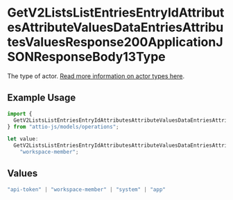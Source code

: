 # GetV2ListsListEntriesEntryIdAttributesAttributeValuesDataEntriesAttributesValuesResponse200ApplicationJSONResponseBody13Type

The type of actor. [Read more information on actor types here](/docs/actors).

## Example Usage

```typescript
import {
  GetV2ListsListEntriesEntryIdAttributesAttributeValuesDataEntriesAttributesValuesResponse200ApplicationJSONResponseBody13Type,
} from "attio-js/models/operations";

let value:
  GetV2ListsListEntriesEntryIdAttributesAttributeValuesDataEntriesAttributesValuesResponse200ApplicationJSONResponseBody13Type =
    "workspace-member";
```

## Values

```typescript
"api-token" | "workspace-member" | "system" | "app"
```